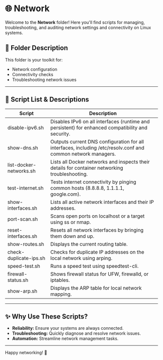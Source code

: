 # 🌐 Network

Welcome to the **Network** folder! Here you'll find scripts for managing, troubleshooting, and auditing network settings and connectivity on Linux systems.

## 📂 Folder Description
This folder is your toolkit for:
- Network configuration
- Connectivity checks
- Troubleshooting network issues

---

## 📜 Script List & Descriptions
| Script | Description |
|--------|-------------|
| disable-ipv6.sh | Disables IPv6 on all interfaces (runtime and persistent) for enhanced compatibility and security. |
| show-dns.sh     | Outputs current DNS configuration for all interfaces, including /etc/resolv.conf and common network managers. |
| list-docker-networks.sh | Lists all Docker networks and inspects their details for container networking troubleshooting. |
| test-internet.sh | Tests internet connectivity by pinging common hosts (8.8.8.8, 1.1.1.1, google.com). |
| show-interfaces.sh | Lists all active network interfaces and their IP addresses. |
| port-scan.sh | Scans open ports on localhost or a target using ss or nmap. |
| reset-interfaces.sh | Resets all network interfaces by bringing them down and up. |
| show-routes.sh | Displays the current routing table. |
| check-duplicate-ips.sh | Checks for duplicate IP addresses on the local network using arping. |
| speed-test.sh | Runs a speed test using speedtest-cli. |
| firewall-status.sh | Shows firewall status for UFW, firewalld, or iptables. |
| show-arp.sh | Displays the ARP table for local network mapping. |


---

## ✨ Why Use These Scripts?
- **Reliability:** Ensure your systems are always connected.
- **Troubleshooting:** Quickly diagnose and resolve network issues.
- **Automation:** Streamline network management tasks.

---

Happy networking! 🚀
